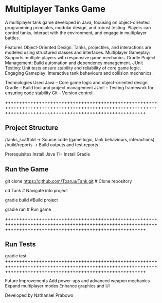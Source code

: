 # Multiplayer Tanks Game

A multiplayer tank game developed in Java, focusing on object-oriented programming principles, modular design, and robust testing. Players can control tanks, interact with the environment, and engage in multiplayer battles.

Features
Object-Oriented Design: Tanks, projectiles, and interactions are modeled using structured classes and interfaces.
Multiplayer Gameplay: Supports multiple players with responsive game mechanics.
Gradle Project Management: Build automation and dependency management.
JUnit Testing: Unit tests ensure stability and reliability of core game logic.
Engaging Gameplay: Interactive tank behaviours and collision mechanics.

Technologies Used
Java – Core game logic and object-oriented design
Gradle – Build tool and project management
JUnit – Testing framework for ensuring code stability
Git – Version control

++++++++++++++++++++++++++++++++++++++++++++++++++++++++++++++++++++++++++++++++++++++++++++++++++++++++++++++++++++++++++++++++++++++++++++++++++++++++++++++
## Project Structure
/tanks_scaffold     → Source code (game logic, tank behaviours, interactions)  
/build/reports      → Build outputs and test reports  

Prerequisites Install Java 11+ Install Gradle

## Run the Game
git clone https://github.com/Toaruu/Tank.git # Clone repository

cd Tank # Navigate into project

gradle build #Build project

gradle run # Run game

++++++++++++++++++++++++++++++++++++++++++++++++++++++++++++++++++++++++++++++++++++++++++++++++++++++++++++++++++++++++++++++++++++++++++++++++++++++++++++++
## Run Tests
gradle test
++++++++++++++++++++++++++++++++++++++++++++++++++++++++++++++++++++++++++++++++++++++++++++++++++++++++++++++++++++++++++++++++++++++++++++++++++++++++++++++

Future Improvements
Add power-ups and advanced weapon mechanics
Expand multiplayer modes
Enhance graphics and UI


Developed by Nathanael Prabowo
